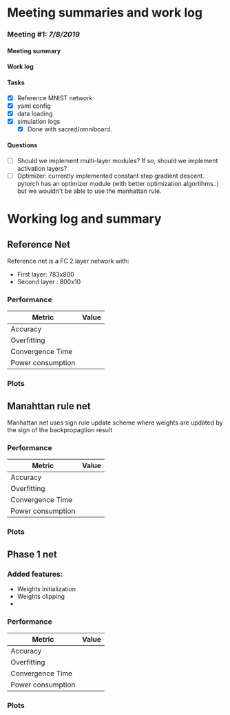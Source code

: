 # Meeting summaries and work log
### **Meeting #1:** *7/8/2019*
#### Meeting summary
#### Work log
#### Tasks
- [x] Reference MNIST network
- [x] yaml config
- [x] data loading
- [x] simulation logs
  - [x] Done with sacred/omniboard.
#### Questions
- [ ] Should we implement multi-layer modules? If so, should we implement activation layers?
- [ ]  Optimizer: currently implemented constant step gradient descent. pytorch has an optimizer module (with better optimization algortihms..)  but we wouldn't be able to use the manhattan rule.

# Working log and summary
## Reference Net
Reference net is a FC 2 layer network with:
* First layer: 783x800
* Second layer : 800x10

### Performance
| Metric            | Value |
| ----------------- | ----- |
| Accuracy          |       |
| Overfitting       |       |
| Convergence Time  |       |
| Power consumption |       |

### Plots

## Manahttan rule net
Manhattan net uses sign rule update scheme where weights are updated by the sign of the backpropagtion result

### Performance
| Metric            | Value |
| ----------------- | ----- |
| Accuracy          |       |
| Overfitting       |       |
| Convergence Time  |       |
| Power consumption |       |

### Plots

## Phase 1 net

### Added features:
- Weights initialization 
- Weights clipping
- 

### Performance
| Metric            | Value |
| ----------------- | ----- |
| Accuracy          |       |
| Overfitting       |       |
| Convergence Time  |       |
| Power consumption |       |

### Plots